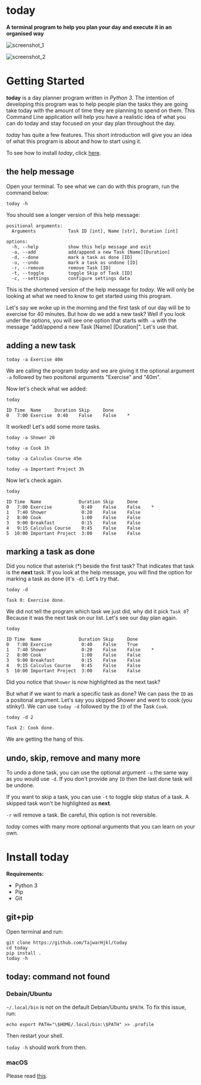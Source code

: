 # today

**A terminal program to help you plan your day and execute it in an organised way**

![screenshot_1](screenshots/screenshot_1.png)

![screenshot_2](screenshots/screenshot_2.png)

# Getting Started

**today** is a day planner program written in *Python 3*. The intention of developing this program was to help people plan the tasks they are going take today with the amount of time they are planning to spend on them. This Command Line application will help you have a realistic idea of what you can do today and stay focused on your day plan throughout the day.

*today* has quite a few features. This short introduction will give you an idea of what this program is about and how to start using it.

To see how to install *today*, click [here](#Install-today).

## the help message

Open your terminal. To see what we can do with this program, run the command below:

```console
today -h
```

You should see a longer version of this help message:

```
positional arguments:
  Arguments            Task ID [int], Name [str], Duration [int]

options:
  -h, --help           show this help message and exit
  -a, --add            add/append a new Task [Name][Duration]
  -d, --done           mark a task as done [ID]
  -u, --undo           mark a task as undone [ID]
  -r, --remove         remove Task [ID]
  -t, --toggle         toggle Skip of Task [ID]
  -c, --settings       configure settings data
```

This is the shortened version of the help message for *today*. We will only be looking at what we need to know to get started using this program.

Let's say we woke up in the morning and the first task of our day will be to exercise for 40 minutes. But how do we add a new task? Well if you look under the options, you will see one option that starts with `-a` with the message "add/append a new Task [Name] [Duration]".  Let's use that.

## adding a new task

```console
today -a Exercise 40m
```

We are calling the program *today* and we are giving it the optional argument `-a` followed by two positonal arguments "Exercise" and "40m".

Now let's check what we added:

```console
today
```

```
ID Time  Name     Duration Skip     Done
0   7:00 Exercise  0:40    False    False    *
```

It worked! Let's add some more tasks.

```console
today -a Shower 20
```

```console
today -a Cook 1h
```

```console
today -a Calculus Course 45m
```

```console
today -a Important Project 3h
```

Now let's check again.

```console
today
```

```
ID Time  Name              Duration Skip     Done
0   7:00 Exercise           0:40    False    False    *
1   7:40 Shower             0:20    False    False
2   8:00 Cook               1:00    False    False
3   9:00 Breakfast          0:15    False    False
4   9:15 Calculus Course    0:45    False    False
5  10:00 Important Project  3:00    False    False
```

## marking a task as done

Did you notice that asterisk (*) beside the first task? That indicates that task is the **next** task. If you look at the help message, you will find the option for marking a task as done (it's `-d`). Let's try that.

```console
today -d
```

```console
Task 0: Exercise done.
```

We did not tell the program which task we just did, why did it pick `Task 0`? Because it was the next task on our list. Let's see our day plan again.

```console
today
```

```
ID Time  Name              Duration Skip     Done
0   7:00 Exercise           0:40    False    True
1   7:40 Shower             0:20    False    False    *
2   8:00 Cook               1:00    False    False
3   9:00 Breakfast          0:15    False    False
4   9:15 Calculus Course    0:45    False    False
5  10:00 Important Project  3:00    False    False
```

Did you notice that `Shower` is now highlighted as the next task?

But what if we want to mark a specific task as done? We can pass the `ID` as a positonal argument. Let's say you skipped Shower and went to cook (you stinky!). We can use `today -d` followed by the `ID` of the Task `Cook`.

```console
today -d 2
```

```
Task 2: Cook done.
```

We are getting the hang of this.

## undo, skip, remove and many more

To undo a done task, you can use the optional argument `-u` the same way as you would use `-d`. If you don't provide any `ID` then the last done task will be undone.

If you want to skip a task, you can use `-t` to toggle skip status of a task. A skipped task won't be highlighted as **next**.

`-r` will remove a task. Be careful, this option is not reversible.

*today* comes with many more optional arguments that you can learn on your own.

# Install today

**Requirements:**

* Python 3
* Pip
* Git

## git+pip

Open terminal and run:

```console
git clone https://github.com/TajwarHjkl/today
cd today
pip install .
today -h
```


## today: command not found

### Debain/Ubuntu

`~/.local/bin` is not on the default Debian/Ubuntu `$PATH`. To fix this issue, run:

```console
echo export PATH="\$HOME/.local/bin:\$PATH" >> .profile
```

Then restart your shell.

`today -h` should work from then.

### macOS

Please read [this](https://stackoverflow.com/questions/35898734/pip-installs-packages-successfully-but-executables-not-found-from-command-line).
